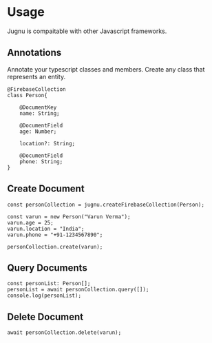# Usage
Jugnu is compaitable with other Javascript frameworks.

## Annotations
Annotate your typescript classes and members. Create any class that represents an entity.
```
@FirebaseCollection
class Person{

    @DocumentKey
    name: String;

    @DocumentField
    age: Number;

    location?: String;

    @DocumentField
    phone: String;
}
```


## Create Document
```
const personCollection = jugnu.createFirebaseCollection(Person);

const varun = new Person("Varun Verma");
varun.age = 25;
varun.location = "India";
varun.phone = "+91-1234567890";

personCollection.create(varun);
```

## Query Documents
```
const personList: Person[];
personList = await personCollection.query([]); 
console.log(personList);
```

## Delete Document
```
await personCollection.delete(varun);
```